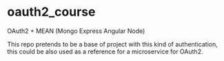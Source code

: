 # oauth2_course
OAuth2 + MEAN (Mongo Express Angular Node) 

This repo pretends to be a base of project with this kind of authentication, this could be also used as a reference for a microservice for OAuth2.

